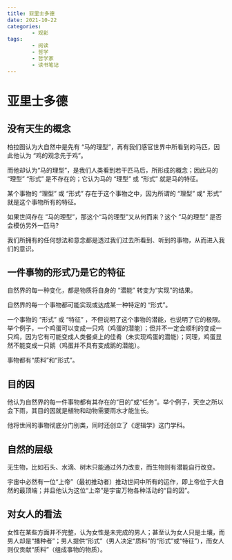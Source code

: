 ```yaml
---
title: 亚里士多德
date: 2021-10-22
categories:
        - 观影
tags:
        - 阅读
        - 哲学
        - 哲学家
        - 读书笔记
---
```


# 亚里士多德

## 没有天生的概念

柏拉图认为大自然中是先有 “马的理型”，再有我们感官世界中所看到的马匹，因此他认为 “鸡的观念先于鸡”。

而他却认为“马的理型”，是我们人类看到若干匹马后，所形成的概念；因此马的 “理型” “形式” 是不存在的；它认为马的 “理型” 或 “形式” 就是马的特征。

某个事物的 “理型” 或 “形式” 存在于这个事物之中，因为所谓的 “理型” 或“ 形式” 就是这个事物所有的特征。

如果世间存在 ”马的理型”，那这个“马的理型”又从何而来？这个 ”马的理型” 是否会模仿另外一匹马?

我们所拥有的任何想法和意念都是透过我们过去所看到、听到的事物，从而进入我们的意识。

## 一件事物的形式乃是它的特征

自然界的每一种变化，都是物质将自身的 “潜能” 转变为“实现”的结果。

自然界的每一个事物都可能实现或达成某一种特定的 “形式”。

一个事物的 “形式” 或 “特征” ，不但说明了这个事物的潜能，也说明了它的极限。举个例子，一个鸡蛋可以变成一只鸡（鸡蛋的潜能）；但并不一定会顺利的变成一只鸡，因为它有可能变成人类餐桌上的佳肴（未实现鸡蛋的潜能）；同理，鸡蛋显然不能变成一只鹅（鸡蛋并不具有变成鹅的潜能）。

事物都有“质料”和“形式”。

## 目的因

他认为自然界的每一件事物都有其存在的“目的”或“任务”。举个例子，天空之所以会下雨，其目的因就是植物和动物需要雨水才能生长。

他将世间的事物彻底分门别类，同时还创立了《逻辑学》这门学科。

## 自然的层级

无生物，比如石头、水滴、树木只能通过外力改变，而生物则有潜能自行改变。

宇宙中必然有一位“上帝”（最初推动者）推动世间中所有的运作，即上帝位于大自然的最顶端；并且他认为这位“上帝”是宇宙万物各种活动的“目的因”。

## 对女人的看法

女性在某些方面并不完整，认为女性是未完成的男人；甚至认为女人只是土壤，而男人却是“播种者”；男人提供“形式”（男人决定“质料”的“形式”或“特征”），而女人则仅贡献“质料”（组成事物的物质）。

